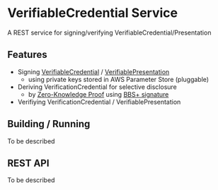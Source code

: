 # VerifiableCredential Service

A REST service for signing/verifying VerifiableCredential/Presentation

## Features

- Signing [VerifiableCredential](https://www.w3.org/TR/vc-data-model/) / [VerifiablePresentation](https://www.w3.org/TR/vc-data-model/#presentations-0)
	- using private keys stored in AWS Parameter Store (pluggable)
- Deriving VerificationCredential for selective disclosure
	- by [Zero-Knowledge Proof](https://www.w3.org/TR/vc-data-model/#zero-knowledge-proofs) using [BBS+ signature](https://w3c-ccg.github.io/ldp-bbs2020/)
- Verifiying VerificationCredential / VerifiablePresentation

## Building / Running

To be described

## REST API

To be described
